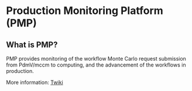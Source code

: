 Production Monitoring Platform (PMP)
====

What is PMP?
---
PMP provides monitoring of the workflow Monte Carlo request submission from PdmV/mccm to computing, and the advancement of the workflows in production.

More information: [Twiki](https://twiki.cern.ch/twiki/bin/viewauth/CMS/PdmVpMp)
